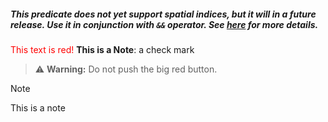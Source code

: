 <div class="note warning">
    <h5>This predicate does not yet support spatial indices, but it will in a future release. Use it in conjunction with <code>&&</code> operator. See <a href="./spatial-indices.html">here</a> for more details.</h5>
</div>

<font color="red">This text is red!</font>
 **This is a Note**: a check mark


> :warning: **Warning:** Do not push the big red button.


> [!NOTE]
> This is a note
